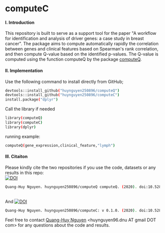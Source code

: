 # computeC

#### I. Introduction
This repository is built to serve as a support tool for the paper "A workflow for identification and analysis of driver genes: a case study in breast cancer". The package aims to compute automatically rapidly the correlation between genes and clinical features based on Spearman's rank correlation, and then compute Q-value based on the identified p-values. The Q-value is computed using the function computeQ by the package [computeQ](https://github.com/huynguyen250896/computeQ). </br>
#### II. Implementation
Use the following command to install directly from GitHub;
```sh
devtools::install_github("huynguyen250896/computeQ")
devtools::install_github("huynguyen250896/computeC")
install.package("dplyr")
```
Call the library if needed
```sh
library(computeQ)
library(computeC)
library(dplyr)
```
running example:
```sh
computeQ(gene_expression,clinical_feature,"lymph")
```
#### III. Citaiton
Please kindly cite the two repositories if you use the code, datasets or any results in this repo: </br>
[![DOI](https://zenodo.org/badge/DOI/10.5281/zenodo.3686388.svg)](https://doi.org/10.5281/zenodo.3686388)
```sh
Quang-Huy Nguyen. huynguyen250896/computeQ computeQ. (2020). doi:10.5281/zenodo.3686388
```
</br> And
[![DOI](https://zenodo.org/badge/DOI/10.5281/zenodo.3686391.svg)](https://doi.org/10.5281/zenodo.3686391)
```sh
Quang-Huy Nguyen. huynguyen250896/computeC: v 0.1.0. (2020). doi:10.5281/zenodo.3686391
```
Feel free to contact [Quang-Huy Nguyen](https://github.com/huynguyen250896) <huynguyen96.dnu AT gmail DOT com> for any questions about the code and results.
